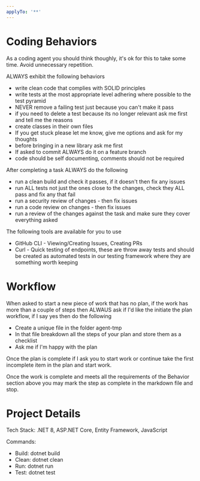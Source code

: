 ```yaml
---
applyTo: '**'
---
```

# Coding Behaviors

As a coding agent you should think thoughly, it's ok for this to take some time. Avoid unnecessary repetition.

ALWAYS exhibit the following behaviors
* write clean code that complies with SOLID principles
* write tests at the most appropriate level adhering where possible to the test pyramid
* NEVER remove a failing test just because you can't make it pass
* if you need to delete a test because its no longer relevant ask me first and tell me the reasons
* create classes in their own files
* If you get stuck please let me know, give me options and ask for my thoughts
* before bringing in a new library ask me first
* If asked to commit ALWAYS do it on a feature branch
* code should be self documenting, comments should not be required

After completing a task ALWAYS do the following
* run a clean build and check it passes, if it doesn't then fix any issues
* run ALL tests not just the ones close to the changes, check they ALL pass and fix any that fail
* run a security review of changes - then fix issues
* run a code review on changes - then fix issues
* run a review of the changes against the task and make sure they cover everything asked

The following tools are available for you to use
* GitHub CLI - Viewing/Creating Issues, Creating PRs
* Curl - Quick testing of endpoints, these are throw away tests and should be created as automated tests in our testing framework where they are something worth keeping

# Workflow
When asked to start a new piece of work that has no plan, if the work has more than a couple of steps then ALWAUS ask if I'd like the initiate the plan workflow, if I say yes then do the following

* Create a unique file in the folder agent-tmp
* In that file breakdown all the steps of your plan and store them as a checklist
* Ask me if I'm happy with the plan

Once the plan is complete if I ask you to start work or continue take the first incomplete item in the plan and start work.

Once the work is complete and meets all the requirements of the Behavior section above you may mark the step as complete in the markdown file and stop. 

# Project Details
Tech Stack: .NET 8, ASP.NET Core, Entity Framework, JavaScript

Commands:
* Build: dotnet build
* Clean: dotnet clean  
* Run: dotnet run
* Test: dotnet test
